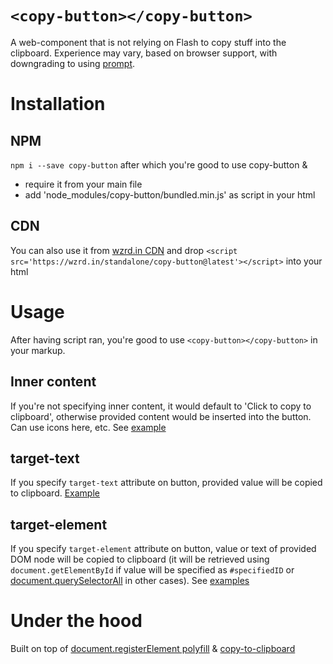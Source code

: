 # `<copy-button></copy-button>`

A web-component that is not relying on Flash to copy stuff into the clipboard. Experience may vary, based on browser support, with downgrading to using [prompt](http://stackoverflow.com/a/6055620/1976857).

# Installation

## NPM
`npm i --save copy-button`
after which you're good to use copy-button &
- require it from your main file
- add 'node_modules/copy-button/bundled.min.js' as script in your html

## CDN
You can also use it from [wzrd.in CDN](https://wzrd.in/standalone/copy-button@latest) and drop
`<script src='https://wzrd.in/standalone/copy-button@latest'></script>` into your html

# Usage

After having script ran, you're good to use `<copy-button></copy-button>` in your markup.

## Inner content
If you're not specifying inner content, it would default to 'Click to copy to clipboard', otherwise provided content would be inserted into the button. Can use icons here, etc. See [example](https://sudodoki.github.io/copy-button/example#using-custom-markup)

## target-text
If you specify `target-text` attribute on button, provided value will be copied to clipboard. [Example](https://sudodoki.github.io/copy-button/example#basic-target-text)

## target-element
If you specify `target-element` attribute on button, value or text of provided DOM node will be copied to clipboard (it will be retrieved using `document.getElementById` if value will be specified as `#specifiedID` or [document.querySelectorAll](https://developer.mozilla.org/en-US/docs/Web/API/Document/querySelectorAll#Browser_compatibility) in other cases). See [examples](https://sudodoki.github.io/copy-button/example#copying-content-of-div)

# Under the hood

Built on top of [document.registerElement polyfill](https://github.com/WebReflection/document-register-element) & [copy-to-clipboard](https://github.com/sudodoki/copy-to-clipboard)